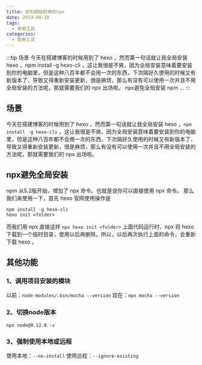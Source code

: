 ```yaml
---
title: 安利超级好用的npx
date: 2019-09-10
tags:
  - 常用工具
categories:
  - 常用工具
---
```


:::tip
场景
今天在搭建博客的时候用到了 hexo ，然而第一句话就让我全局安装 hexo ，npm install -g hexo-cli ，这让我很是不爽，因为全局安装意味着要安装到你的电脑里，但是这种八百年都不会用一次的东西，下次隔好久使用的时候又有新版本了，导致又得重新安装更新，很是麻烦，那么有没有可以使用一次并且不用全局安装的方法呢，那就需要我们的 npx 出场啦。
npx避免全局安装
npm ...
:::

<!-- more -->

## 场景
今天在搭建博客的时候用到了 hexo ，然而第一句话就让我全局安装 hexo ，`npm install -g hexo-cli` ，这让我很是不爽，因为全局安装意味着要安装到你的电脑里，但是这种八百年都不会用一次的东西，下次隔好久使用的时候又有新版本了，导致又得重新安装更新，很是麻烦，那么有没有可以使用一次并且不用全局安装的方法呢，那就需要我们的 npx 出场啦。
## npx避免全局安装
npm 从5.2版开始，增加了 npx 命令。也就是说你可以直接使用 npx 命令。
那么我们来使用一下，首先 hexo 官网使用操作是
```
npm install -g hexo-cli
hexo init <folder>
````
而我们用 npx 直接这样
`npx hexo init <folder>`
上面代码运行时，npx 将 hexo 下载到一个临时目录，使用以后再删除。所以，以后再次执行上面的命令，会重新下载 hexo 。
## 其他功能
### 1、调用项目安装的模块
以前：`node-modules/.bin/mocha --version`
现在：`npx mocha --version`
### 2、切换node版本
`npx node@0.12.8 -v`
### 3、强制使用本地或远程
使用本地：`--no-install`
使用远程：`--ignore-existing`
